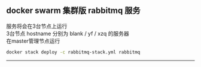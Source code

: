 

## docker swarm 集群版 rabbitmq 服务
服务将会在3台节点上运行  
3台节点 hostname 分别为 blank / yf / xzq 的服务器  
在master管理节点运行
```bash
docker stack deploy -c rabbitmq-stack.yml rabbitmq
```
---
